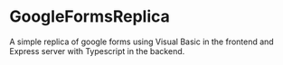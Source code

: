 # GoogleFormsReplica
A simple replica of google forms using Visual Basic in the frontend and Express server with Typescript in the backend.
